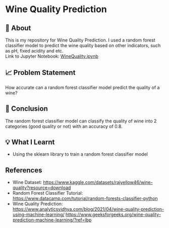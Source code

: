 # Wine Quality Prediction
## :page_with_curl: About
This is my repository for Wine Quality Prediction. I used a random forest classifier model to predict the wine quality based on other indicators, such as pH, fixed acidity and etc.   
Link to Jupyter Notebook: [WineQuality.ipynb](https://github.com/spaceman03/Data-Science-Projects/blob/master/Basic/Wine%20Quality/Wine%20Quality.ipynb)

## :chart_with_upwards_trend: Problem Statement
How accurate can a random forest classifier model predict the quality of a wine?

## :bookmark_tabs: Conclusion
The random forest classifier model can classify the quality of wine into 2 categories (good quality or not) with an accuracy of 0.8.

## :bulb: What I Learnt
- Using the sklearn library to train a random forest classifier model

## References
- Wine Dataset: https://www.kaggle.com/datasets/rajyellow46/wine-quality?resource=download
- Random Forest Classifier Tutorial: https://www.datacamp.com/tutorial/random-forests-classifier-python
- Wine Quality Prediction: https://www.analyticsvidhya.com/blog/2021/04/wine-quality-prediction-using-machine-learning/
https://www.geeksforgeeks.org/wine-quality-prediction-machine-learning/?ref=lbp
